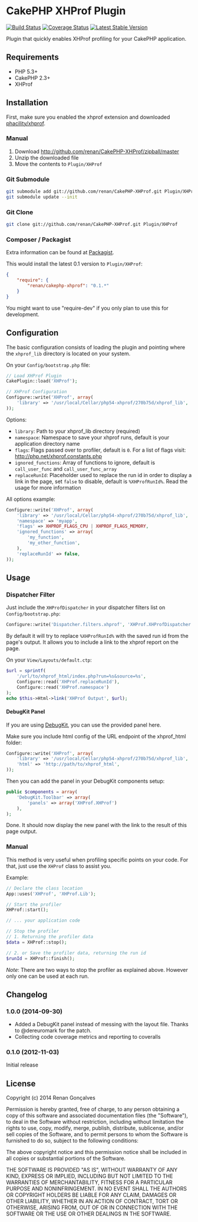 # CakePHP XHProf Plugin

[![Build Status](https://secure.travis-ci.org/renan/CakePHP-XHProf.png?branch=master)](http://travis-ci.org/renan/CakePHP-XHProf)
[![Coverage Status](https://coveralls.io/repos/renan/CakePHP-XHProf/badge.png)](https://coveralls.io/r/renan/CakePHP-XHProf)
[![Latest Stable Version](https://poser.pugx.org/renan/cakephp-xhprof/v/stable.svg)](https://packagist.org/packages/renan/cakephp-xhprof)


Plugin that quickly enables XHProf profiling for your CakePHP application.

## Requirements

* PHP 5.3+
* CakePHP 2.3+
* XHProf

## Installation
First, make sure you enabled the xhprof extension and downloaded [phacility/xhprof](https://github.com/phacility/xhprof).

### Manual

1. Download http://github.com/renan/CakePHP-XHProf/zipball/master
2. Unzip the downloaded file
3. Move the contents to `Plugin/XHProf`

### Git Submodule

```bash
git submodule add git://github.com/renan/CakePHP-XHProf.git Plugin/XHProf
git submodule update --init
```

### Git Clone

```bash
git clone git://github.com/renan/CakePHP-XHProf.git Plugin/XHProf
```

### Composer / Packagist

Extra information can be found at [Packagist](https://packagist.org/packages/renan/cakephp-xhprof).

This would install the latest 0.1 version to `Plugin/XHProf`:

```json
{
	"require": {
		"renan/cakephp-xhprof": "0.1.*"
	}
}
```
You might want to use "require-dev" if you only plan to use this for development.

## Configuration

The basic configuration consists of loading the plugin and pointing where the `xhprof_lib` directory is located on your system.

On your `Config/bootstrap.php` file:

```php
// Load XHProf Plugin
CakePlugin::load('XHProf');

// XHProf Configuration
Configure::write('XHProf', array(
	'library' => '/usr/local/Cellar/php54-xhprof/270b75d/xhprof_lib',
));
```

Options:

* `library`: Path to your xhprof_lib directory (required)
* `namespace`: Namespace to save your xhprof runs, default is your application directory name
* `flags`: Flags passed over to profiler, default is `0`. For a list of flags visit: http://php.net/xhprof.constants.php
* `ignored_functions`: Array of functions to ignore, default is `call_user_func` and `call_user_func_array`
* `replaceRunId`: Placeholder used to replace the run id in order to display a link in the page, set `false` to disable, default is `%XHProfRunId%`. Read the usage for more information

All options example:

```php
Configure::write('XHProf', array(
	'library' => '/usr/local/Cellar/php54-xhprof/270b75d/xhprof_lib',
	'namespace' => 'myapp',
	'flags' => XHPROF_FLAGS_CPU | XHPROF_FLAGS_MEMORY,
	'ignored_functions' => array(
		'my_function',
		'my_other_function',
	),
	'replaceRunId' => false,
));
```

## Usage

### Dispatcher Filter

Just include the `XHProfDispatcher` in your dispatcher filters list on `Config/bootstrap.php`:

```php
Configure::write('Dispatcher.filters.xhprof', 'XHProf.XHProfDispatcher');
```

By default it will try to replace `%XHProfRunId%` with the saved run id from the page's output.
It allows you to include a link to the xhprof report on the page.

On your `View/Layouts/default.ctp`:

```php
$url = sprintf(
	'/url/to/xhprof_html/index.php?run=%s&source=%s',
	Configure::read('XHProf.replaceRunId'),
	Configure::read('XHProf.namespace')
);
echo $this->Html->link('XHProf Output', $url);
```

#### DebugKit Panel
If you are using [DebugKit](https://github.com/cakephp/debug_kit), you can use the provided panel here.

Make sure you include html config of the URL endpoint of the xhprof_html folder:
```php
Configure::write('XHProf', array(
	'library' => '/usr/local/Cellar/php54-xhprof/270b75d/xhprof_lib',
	'html' => 'http://path/to/xhprof_html',
));
```

Then you can add the panel in your DebugKit components setup:
```php
public $components = array(
	'DebugKit.Toolbar' => array(
		'panels' => array('XHProf.XHProf')
	),
);
```

Done. It should now display the new panel with the link to the result of this page output.

### Manual

This method is very useful when profiling specific points on your code.
For that, just use the `XHProf` class to assist you.

Example:

```php
// Declare the class location
App::uses('XHProf', 'XHProf.Lib');

// Start the profiler
XHProf::start();

// ... your application code

// Stop the profiler
// 1. Returning the profiler data
$data = XHProf::stop();

// 2. or Save the profiler data, returning the run id
$runId = XHProf::finish();
```

_Note_: There are two ways to stop the profiler as explained above. However only one can be used at each run.

## Changelog

### 1.0.0 (2014-09-30)

- Added a DebugKit panel instead of messing with the layout file.
  Thanks to @dereuromark for the patch.
- Collecting code coverage metrics and reporting to coveralls

### 0.1.0 (2012-11-03)

Initial release

## License

Copyright (c) 2014 Renan Gonçalves

Permission is hereby granted, free of charge, to any person obtaining a copy
of this software and associated documentation files (the "Software"), to deal
in the Software without restriction, including without limitation the rights
to use, copy, modify, merge, publish, distribute, sublicense, and/or sell
copies of the Software, and to permit persons to whom the Software is
furnished to do so, subject to the following conditions:

The above copyright notice and this permission notice shall be included in
all copies or substantial portions of the Software.

THE SOFTWARE IS PROVIDED "AS IS", WITHOUT WARRANTY OF ANY KIND, EXPRESS OR
IMPLIED, INCLUDING BUT NOT LIMITED TO THE WARRANTIES OF MERCHANTABILITY,
FITNESS FOR A PARTICULAR PURPOSE AND NONINFRINGEMENT. IN NO EVENT SHALL THE
AUTHORS OR COPYRIGHT HOLDERS BE LIABLE FOR ANY CLAIM, DAMAGES OR OTHER
LIABILITY, WHETHER IN AN ACTION OF CONTRACT, TORT OR OTHERWISE, ARISING FROM,
OUT OF OR IN CONNECTION WITH THE SOFTWARE OR THE USE OR OTHER DEALINGS IN
THE SOFTWARE.
